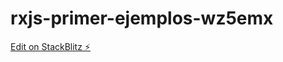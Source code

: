 # rxjs-primer-ejemplos-wz5emx

[Edit on StackBlitz ⚡️](https://stackblitz.com/edit/rxjs-primer-ejemplos-wz5emx)